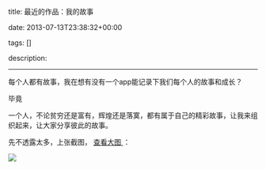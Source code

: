 title: 最近的作品：我的故事

date: 2013-07-13T23:38:32+00:00

tags: []

description: 

---
每个人都有故事，我在想有没有一个app能记录下我们每个人的故事和成长？ 

毕竟 

一个人，不论贫穷还是富有，辉煌还是落寞，都有属于自己的精彩故事，让我来组织起来，让大家分享彼此的故事。 

先不透露太多，上张截图， [ 查看大图 ](http://ww3.sinaimg.cn/large/d7ef5d23jw1e6lm7mw9nxj21400p0dnw.jpg) ： 

![](http://ww3.sinaimg.cn/large/d7ef5d23jw1e6lm7mw9nxj21400p0dnw.jpg)
